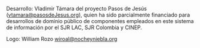 
Desarrollo: Vladimir Támara del proyecto Pasos de Jesús 
  (vtamara@pasosdeJesus.org), quien ha sido parcialmente financiado para 
  desarrollos de dominio público de componentes empleados en este sistema 
  de información por el SJR LAC, SJR Colombia y CINEP.

Logo: William Rozo wiroal@nocheyniebla.org
